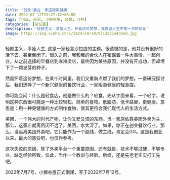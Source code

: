 ```yaml
---
title: '创业|我在一家店贩卖健康'
date: 2022-07-12T19:27:12+08:00
tags: [创业, 经验, 小狮谷屋, 轻食, 沙拉]
categories: [杂记篇]
description: '轻颜主义，享瘦人生。怀着这份梦想，我尝试人生中第一次的创业'
image: https://img.xieha.cn/i/2024/10/19/6712d71a4d3ed.jpg
---
```


轻颜主义，享瘦人生,
这是一家轻食沙拉店的主题。很遗憾的是，他并没有很好的活下去，甚至倒闭了。很久之前，我和我的合伙人在密谋着一件大事情，一起创业。从之前选择的早餐店到麻辣烫店，最终因为某些原因，并没有开成功，但却埋下了一颗发芽的种子。

然而怀着这份梦想，在某个时间里，我们又重新点燃了我们的梦想。一番研究探讨后，我们选择了一个新兴健康的餐饮行业，一家贩卖健康的轻食店。

你可能会问：什么是轻食店，他是做什么的？轻食，先从字面来看，一个轻字，说明这种东西很可能是一种比较轻松，简单的食物。低脂肪，低卡路里，更健康。意思是：用一种更健康的方式制作食物，使其更符合我们现代人的生活方式。

美团，一个伟大的时代产物，让你又爱又恨的东西。当一家店依靠美团外卖为主，那么，这家店就离倒闭不远了。美团，水太深了。如果，你正在创业餐饮行业，那么，请远离美团外卖吧，它只能作为一个副线，做主线，肯定会GG。这是我创业以来，最大的感受吧，也仅作参考。

这次失败的原因，除了外卖平台一个重要原因，还有就是，技术不够过硬，不够专业，缺乏经验所致。仅此，当作一个教训与经验。后续，还是先老老实实打工先吧。

2022年7月7号，小狮谷屋正式倒闭，写于2022年7月12号。
